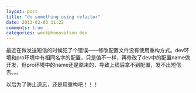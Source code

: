 ```yaml
---
layout: post
title: "do something using refactor"
date: 2013-02-03 11:22
comments: true
categories: work@honovation dev
---
```


最近在做发送短信的时候犯了个错误——修改配置文件没有使用重构方式。dev环境和pro环境中有相同名字的配置，只是值不一样，再修改了dev中的配置name做开发，但pro环境中的name还是原来的，导致上线后拿不到配置，发不出短信去。。。

以后为了防止遗忘，还是用重构吧！！！
